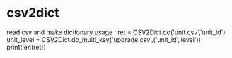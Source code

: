# csv2dict

read csv and make dictionary
usage :
ret = CSV2Dict.do('unit.csv','unit_id')
unit_level = CSV2Dict.do_multi_key('upgrade.csv',('unit_id','level'))
print(len(ret))
